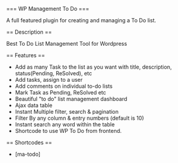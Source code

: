 === WP Management To Do ===

A full featured plugin for creating and managing a To Do list.

== Description ==

Best To Do List Management Tool for Wordpress

== Features ==
* Add as many Task to the list as you want with title, description, status(Pending, ReSolved), etc
* Add tasks, assign to a user
* Add comments on individual to-do lists
* Mark Task as Pending, ReSolved etc
* Beautiful "to do" list management dashboard
* Ajax data table
* Instant Multiple filter, search & pagination
* Filter By any column & entry numbers (default is 10)
* Instant search any word within the table
* Shortcode to use WP To Do from frontend.

== Shortcodes ==
* [ma-todo]
